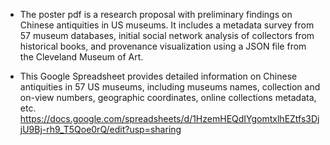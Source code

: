 - The poster pdf is a research proposal with preliminary findings on Chinese antiquities in US museums. It includes a metadata survey from 57 museum databases, initial social network analysis of collectors from historical books, and provenance visualization using a JSON file from the Cleveland Museum of Art.

- This Google Spreadsheet provides detailed information on Chinese antiquities in 57 US museums, including museums names, collection and on-view numbers, geographic coordinates, online collections metadata, etc. https://docs.google.com/spreadsheets/d/1HzemHEQdIYgomtxlhEZtfs3DjjU9Bj-rh9_T5Qoe0rQ/edit?usp=sharing
